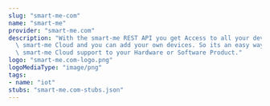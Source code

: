 ```yaml
---
slug: "smart-me-com"
name: "smart-me"
provider: "smart-me.com"
description: "With the smart-me REST API you get Access to all your devices in the\
  \ smart-me Cloud and you can add your own devices. So its an easy way to add the\
  \ smart-me Cloud support to your Hardware or Software Product."
logo: "smart-me.com-logo.png"
logoMediaType: "image/png"
tags:
- name: "iot"
stubs: "smart-me.com-stubs.json"
---
```

